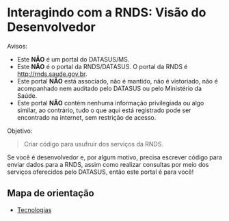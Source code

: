 # Interagindo com a RNDS: Visão do Desenvolvedor

Avisos:

- Este **NÃO** é um portal do DATASUS/MS.
- Este **NÃO** é o portal da RNDS/DATASUS. O portal da RNDS é http://rnds.saude.gov.br.
- Este portal **NÃO** está associado, não é mantido, não é vistoriado, não é acompanhado nem auditado pelo DATASUS ou pelo Ministério da Saúde.
- Este portal **NÃO** contém nenhuma informação privilegiada ou algo similar, ao contrário, tudo o que aqui está registrado pode ser encontrado na internet, sem restrição de acesso.

Objetivo:

> Criar código para usufruir dos serviços da RNDS.

Se você é desenvolvedor e, por algum motivo, precisa escrever código para enviar
dados para a RNDS, assim como realizar consultas por meio dos serviços
oferecidos pelo DATASUS, então este portal é para você!

## Mapa de orientação

- [Tecnologias](documentos/tecnologias.md)
